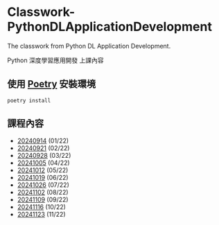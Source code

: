 # Classwork-PythonDLApplicationDevelopment

The classwork from Python DL Application Development.

Python 深度學習應用開發 上課內容

## 使用 [Poetry](https://python-poetry.org/docs/) 安裝環境

```shell
poetry install
```

## 課程內容

- [20240914](https://github.com/chesterXalan/Classwork-PythonDLApplicationDevelopment/tree/main/lesson01) (01/22)
- [20240921](https://github.com/chesterXalan/Classwork-PythonDLApplicationDevelopment/tree/main/lesson02) (02/22)
- [20240928](https://github.com/chesterXalan/Classwork-PythonDLApplicationDevelopment/tree/main/lesson03) (03/22)
- [20241005](https://github.com/chesterXalan/Classwork-PythonDLApplicationDevelopment/tree/main/lesson04) (04/22)
- [20241012](https://github.com/chesterXalan/Classwork-PythonDLApplicationDevelopment/tree/main/lesson05) (05/22)
- [20241019](https://github.com/chesterXalan/Classwork-PythonDLApplicationDevelopment/tree/main/lesson06) (06/22)
- [20241026](https://github.com/chesterXalan/Classwork-PythonDLApplicationDevelopment/tree/main/lesson07) (07/22)
- [20241102](https://github.com/chesterXalan/Classwork-PythonDLApplicationDevelopment/tree/main/lesson08) (08/22)
- [20241109](https://github.com/chesterXalan/Classwork-PythonDLApplicationDevelopment/tree/main/lesson09) (09/22)
- [20241116](https://github.com/chesterXalan/Classwork-PythonDLApplicationDevelopment/tree/main/lesson10) (10/22)
- [20241123](https://github.com/chesterXalan/Classwork-PythonDLApplicationDevelopment/tree/main/lesson11) (11/22)
